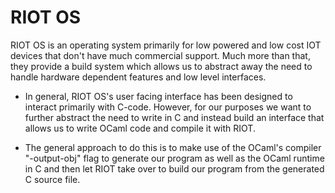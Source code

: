 # RIOT OS
RIOT OS is an operating system primarily for low powered and low cost IOT devices that don't have much commercial support. Much more than that, they provide a build system which allows us to abstract away the need to handle hardware dependent features and low level interfaces.
 
 - In general, RIOT OS's user facing interface has been designed to interact primarily with C-code. However, for our purposes we want to further abstract the need to write in C and instead build an interface that allows us to write OCaml code and compile it with RIOT.
 
 - The general approach to do this is to make use of the OCaml's compiler "-output-obj" flag to generate our program as well as the OCaml runtime in C and then let RIOT take over to build our program from the generated C source file.